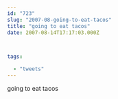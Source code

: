 ```yaml
---
id: "723"
slug: "2007-08-going-to-eat-tacos"
title: "going to eat tacos"
date: 2007-08-14T17:17:03.000Z



tags:

  - "tweets"
---
```

<div class="sqs-html-content">
  <p>going to eat tacos</p>
</div>
